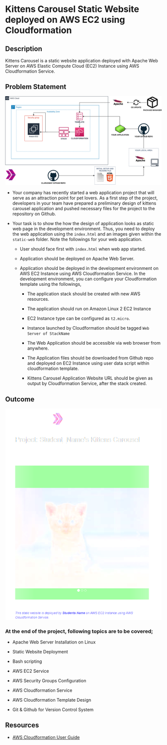 # Kittens Carousel Static Website deployed on AWS EC2 using Cloudformation

## Description

Kittens Carousel is a static website application deployed with Apache Web Server on AWS Elastic Compute Cloud (EC2) Instance using AWS Cloudformation Service.

## Problem Statement

![Project_101](Pro_Project_101.png)

- Your company has recently started a web application project that will serve as an attraction point for pet lovers. As a first step of the project, developers in your team have prepared a preliminary design of kittens carousel application and pushed necessary files for the project to the repository on Github.

- Your task is to show the how the design of application looks as static web page in the development environment. Thus, you need to deploy the web application using the `index.html` and an images given within the `static-web` folder. Note the followings for your web application.

  - User should face first with `index.html` when web app started.

  - Application should be deployed on Apache Web Server.

  - Application should be deployed in the development environment on AWS EC2 Instance using AWS Cloudformation Service. In the development environment, you can configure your Cloudformation template using the followings,

    - The application stack should be created with new AWS resources.

    - The application should run on Amazon Linux 2 EC2 Instance

    - EC2 Instance type can be configured as `t2.micro`.

    - Instance launched by Cloudformation should be tagged `Web Server of StackName`

    - The Web Application should be accessible via web browser from anywhere.

    - The Application files should be downloaded from Github repo and deployed on EC2 Instance using user data script within cloudformation template.

    - Kittens Carousel Application Website URL should be given as output by Cloudformation Service, after the stack created.

## Outcome

![Project 101 : Kittens Carousel Application Snapshot](./project-101-snapshot.png)

### At the end of the project, following topics are to be covered;

- Apache Web Server Installation on Linux

- Static Website Deployment

- Bash scripting

- AWS EC2 Service

- AWS Security Groups Configuration

- AWS Cloudformation Service

- AWS Cloudformation Template Design

- Git & Github for Version Control System

## Resources

- [AWS Cloudformation User Guide](https://docs.aws.amazon.com/AWSCloudFormation/latest/UserGuide/Welcome.html)
